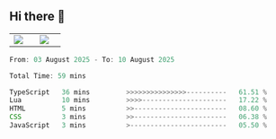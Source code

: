 ## Hi there 👋

<p align="center">
  <table align="center">
  <tr border="none">
  <td width="35%" align="center">
    <img  align="center"  src="http://github-profile-summary-cards.vercel.app/api/cards/stats?username=ricepunk&theme=github_dark" />
  </td>
    
  <td width="65%" align="center">
    <img  align="center"  src="http://github-profile-summary-cards.vercel.app/api/cards/profile-details?username=ricepunk&theme=github_dark" />
  </td>
  </tr>
  </table>
</p>

<!--START_SECTION:waka-->

```typescript
From: 03 August 2025 - To: 10 August 2025

Total Time: 59 mins

TypeScript   36 mins         >>>>>>>>>>>>>>>----------   61.51 %
Lua          10 mins         >>>>---------------------   17.22 %
HTML         5 mins          >>-----------------------   08.60 %
CSS          3 mins          >>-----------------------   06.38 %
JavaScript   3 mins          >------------------------   05.50 %
```

<!--END_SECTION:waka-->

